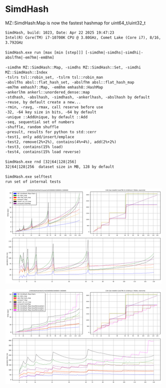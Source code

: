 # SimdHash

MZ::SimdHash:Map is now the fastest hashmap for uint64_t/uint32_t

```
SimdHash, build: 1023, Date: Apr 22 2025 19:47:23
Intel(R) Core(TM) i7-10700K CPU @ 3.80GHz, Comet Lake (Core i7), 8/16, 3.792GHz

SimdHash.exe run [max [min [step]]] [-simdhm|-simdhs|-simdhi|-abslfhm|-em7hm|-em8hm]

-simdhm MZ::SimdHash::Map, -simdhs MZ::SimdHash::Set, -simdhi MZ::SimdHash::Index
-tslrs tsl::robin_set, -tslrm tsl::robin_man
-abslfhs absl::flat_hash_set, -abslfhm absl::flat_hash_map
-em7hm emhash7::Map, -em8hm emhash8::HashMap
-ankerlhm ankerl::unordered_dense::map
-stdhash, -abslhash, -simdhash, -ankerlhash, -abslhash by default
-reuse, by default create a new...
-rmin, -ravg, -rmax, call reserve before use
-32, -64 key size in bits, -64 by default
-unique ::AddUnique, by default ::Add
-seq, sequential set of numbers
-shuffle, random shuffle
-presult, results for python to std::cerr
-test1, only add/insert/emplace
-test2, remove(2%+2%), contains(4%+4%), add(2%+2%)
-test3, contains(15% load)
-test4, contains(15% load reverse)

SimdHash.exe rnd [32|64|128|256]
32|64|128|256  dataset size in MB, 128 by default

SimdHash.exe selftest
run set of internal tests
```
![add key/value to empty hashmap](/results/11500/test1_128_reuse_random.png)


![add key/value to new hashmap](/results/11500/test1_128_random.png)
